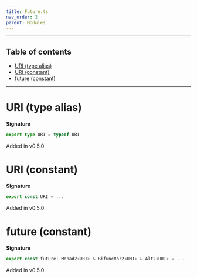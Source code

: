 ```yaml
---
title: Future.ts
nav_order: 2
parent: Modules
---
```


---

<h2 class="text-delta">Table of contents</h2>

- [URI (type alias)](#uri-type-alias)
- [URI (constant)](#uri-constant)
- [future (constant)](#future-constant)

---

# URI (type alias)

**Signature**

```ts
export type URI = typeof URI
```

Added in v0.5.0

# URI (constant)

**Signature**

```ts
export const URI = ...
```

Added in v0.5.0

# future (constant)

**Signature**

```ts
export const future: Monad2<URI> & Bifunctor2<URI> & Alt2<URI> = ...
```

Added in v0.5.0
